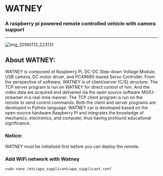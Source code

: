 # WATNEY
### A raspberry pi powered remote controlled vehicle with camera support
------
![img_20160113_223131](https://cloud.githubusercontent.com/assets/6332533/22855507/609a785a-f04f-11e6-904f-8ab732ef23e0.jpg)

## About WATNEY:
WATNEY is composed of Raspberry Pi, DC-DC Step-down Voltage Module, USB camera, DC motor driver, and PCA9685-based Servo Controller. From the perspective of software, WATNEY is of client/server (C/S) structure. The TCP server program is run on WATNEY for direct control of him. And the video data are acquired and delivered via the open source software MGPJ-streamer in a real-time manner. The TCP client program is run on the remote to send control commands. Both the client and server programs are developed in Python language. WATNEY car is developed based on the open-source hardware Raspberry Pi and integrates the knowledge of mechanics, electronics, and computer, thus having profound educational significance. 

### Notice:
WATNEY must be initialized first before you can deploy the remote.

### Add WiFi network with Watney
```
sudo nano /etc/wpa_supplicant/wpa_supplicant.conf
```
